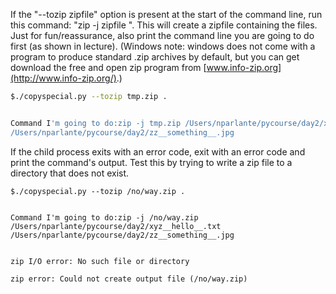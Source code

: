 If the "--tozip zipfile" option is present at the start of the command line, run this command: "zip -j zipfile ". This will create a zipfile containing the files. Just for fun/reassurance, also print the command line you are going to do first (as shown in lecture). (Windows note: windows does not come with a program to produce standard .zip archives by default, but you can get download the free and open zip program from [www.info-zip.org](http://www.info-zip.org/).)
    
```bash    
$./copyspecial.py --tozip tmp.zip .


Command I'm going to do:zip -j tmp.zip /Users/nparlante/pycourse/day2/xyz__hello__.txt
/Users/nparlante/pycourse/day2/zz__something__.jpg
```

If the child process exits with an error code, exit with an error code and print the command's output. Test this by trying to write a zip file to a directory that does not exist.
    
```    
$./copyspecial.py --tozip /no/way.zip .


Command I'm going to do:zip -j /no/way.zip /Users/nparlante/pycourse/day2/xyz__hello__.txt
/Users/nparlante/pycourse/day2/zz__something__.jpg


zip I/O error: No such file or directory

zip error: Could not create output file (/no/way.zip)
```
